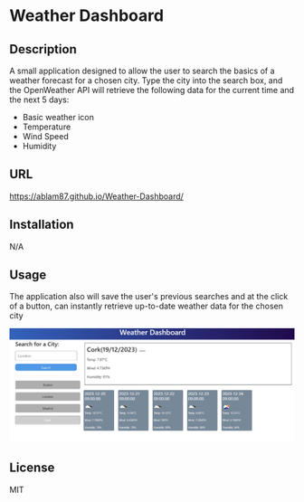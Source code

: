 # Weather Dashboard

## Description

A small application designed to allow the user to search the basics of a weather forecast for a chosen city.
Type the city into the search box, and the OpenWeather API will retrieve the following data for the current time and the next 5 days:

- Basic weather icon
- Temperature
- Wind Speed
- Humidity

## URL

https://ablam87.github.io/Weather-Dashboard/

## Installation

N/A

## Usage

The application also will save the user's previous searches and at the click of a button, can instantly retrieve up-to-date weather data for the chosen city

![Retrieving past search of Cork weather.](./assets/Screenshot%20(177).png)

## License

MIT